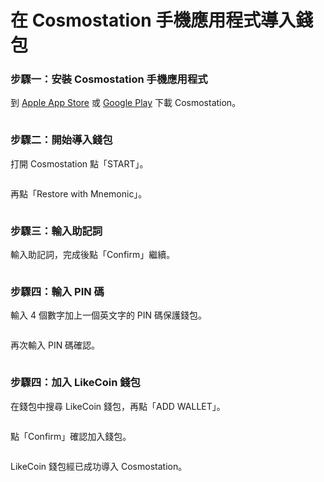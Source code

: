 # 在 Cosmostation 手機應用程式導入錢包

### 步驟一：安裝 Cosmostation 手機應用程式

到 [Apple App Store](https://apps.apple.com/us/app/cosmostation/id1459830339) 或 [Google Play](https://play.google.com/store/apps/details?id=wannabit.io.cosmostaion\&hl=en\_US\&gl=US) 下載 Cosmostation。

<figure><img src="../../../.gitbook/assets/Cosmostation mobile import wallet 1.png" alt=""><figcaption></figcaption></figure>

### 步驟二：開始導入錢包

打開 Cosmostation 點「START」。

<figure><img src="../../../.gitbook/assets/Cosmostation mobile import wallet 2.png" alt=""><figcaption></figcaption></figure>

再點「Restore with Mnemonic」。

<figure><img src="../../../.gitbook/assets/Cosmostation mobile import wallet 3.png" alt=""><figcaption></figcaption></figure>

### 步驟三：輸入助記詞

輸入助記詞，完成後點「Confirm」繼續。

<figure><img src="../../../.gitbook/assets/Cosmostation mobile import wallet 4.jpg" alt=""><figcaption></figcaption></figure>

### 步驟四：輸入 PIN 碼

輸入 4 個數字加上一個英文字的 PIN 碼保護錢包。

<figure><img src="../../../.gitbook/assets/Cosmostation mobile import wallet 5.png" alt=""><figcaption></figcaption></figure>

再次輸入 PIN 碼確認。

<figure><img src="../../../.gitbook/assets/Cosmostation mobile import wallet 6.png" alt=""><figcaption></figcaption></figure>

### 步驟四：加入 LikeCoin 錢包

在錢包中搜尋 LikeCoin 錢包，再點「ADD WALLET」。

<figure><img src="../../../.gitbook/assets/Cosmostation mobile import wallet 7.png" alt=""><figcaption></figcaption></figure>

點「Confirm」確認加入錢包。

<figure><img src="../../../.gitbook/assets/Cosmostation mobile import wallet 8.png" alt=""><figcaption></figcaption></figure>

LikeCoin 錢包經已成功導入 Cosmostation。

<figure><img src="../../../.gitbook/assets/Cosmostation mobile import wallet 9.png" alt=""><figcaption></figcaption></figure>
